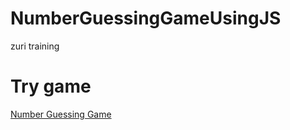 # NumberGuessingGameUsingJS
zuri training

# Try game
[Number Guessing Game](https://replit.com/@JohnSearch1/Number-Guessing-Game)
